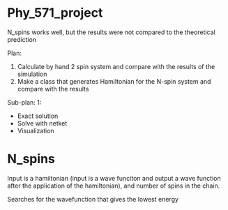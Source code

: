 # Phy_571_project

N_spins works well, but the results were not compared to the theoretical prediction

Plan:
1. Calculate by hand 2 spin system and compare with the results of the simulation
2. Make a class that generates Hamiltonian for the N-spin system and compare with the results

Sub-plan:
1:
- Exact solution
- Solve with netket
- Visualization

# N_spins

Input is a hamiltonian (input is a wave funciton and output a wave function after the application of the hamiltonian), and number of spins in the chain.

Searches for the wavefunction that gives the lowest energy
